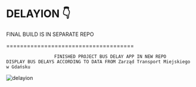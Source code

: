 # DELAYION 👇

FINAL BUILD IS IN SEPARATE REPO

=====================================


                      FINISHED PROJECT BUS DELAY APP IN NEW REPO
    DISPLAY BUS DELAYS ACCORDING TO DATA FROM Zarząd Transport Miejskiego w Gdańsku

                      
                      
![delayion](https://github.com/pogromcakaszy/ReactNativePortfolio/assets/104156848/5d8c0739-dc87-4d91-8d80-05cb4435766d)




